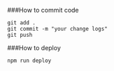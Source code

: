 ###How to commit code
```
git add .
git commit -m "your change logs"
git push
```
###How to deploy
```
npm run deploy
```
